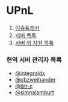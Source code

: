 UPnL
========

1. [이슈트래커](https://github.com/upnl/issues/issues)
2. [서버 목록](servers.md)
3. [서버 외 자원 목록](others.md)

### 현역 서버 관리자 목록
- [@integraldx](https://github.com/integraldx)
- [@pbzweihander](https://github.com/pbzweihander)
- [@tirr-c](https://github.com/tirr-c)
- [@simnalamburt](https://github.com/simnalamburt)
